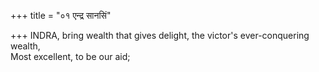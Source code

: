 +++
title = "०१ एन्द्र सानसिं"

+++
INDRA, bring wealth that gives delight, the victor's ever-conquering wealth,  
     Most excellent, to be our aid;